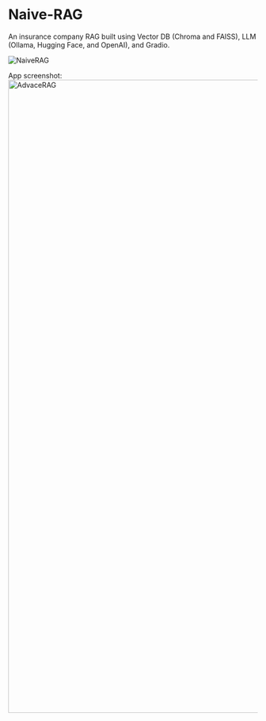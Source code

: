 # Naive-RAG
An insurance company RAG built using Vector DB (Chroma and FAISS), LLM (Ollama, Hugging Face, and OpenAI), and Gradio.


![NaiveRAG](https://github.com/user-attachments/assets/82eafa58-9752-45fa-96eb-afc982773038)


App screenshot:
<img width="1280" alt="AdvaceRAG" src="https://github.com/user-attachments/assets/4bfc0f1e-667c-41db-8d99-8887f4a3921d" />
